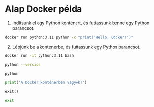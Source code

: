 # Alap Docker példa


1. Indítsunk el egy Python konténert, és futtassunk benne egy Python parancsot.

```bash
docker run python:3.11 python -c "print('Hello, Docker!')"
```


2. Lépjünk be a konténerbe, és futtassunk egy Python parancsot.

```bash
docker run -it python:3.11 bash
```

```bash
python --version
```

```bash
python
```

```python
print('A Docker konténerben vagyok!')
```

```python
exit()
```

```bash
exit
```
